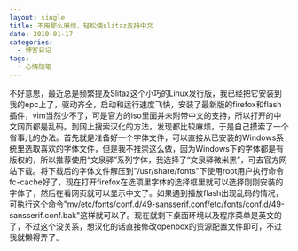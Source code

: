 ```yaml
---
layout: single
title: 不用那么麻烦，轻松使slitaz支持中文
date: 2010-01-17
categories:
  - 博客日记
tags:
  - 心情随笔
---
```


不好意思，最近总是频繁提及Slitaz这个小巧的Linux发行版，我已经把它安装到我的epc上了，驱动齐全，启动和运行速度飞快，安装了最新版的firefox和flash插件，vim当然少不了，可是官方的iso里面并未附带中文的支持，所以打开的中文网页都是乱码。到网上搜索汉化的方法，发现都比较麻烦，于是自己摸索了一个省事儿的办法。首先就是准备好一个字体文件，可以直接从已安装的Windows系统里选取喜欢的字体文件，但是我不推崇这么做，因为Windows下的字体都是有版权的，所以推荐使用“文泉驿”系列字体，我选择了“文泉驿微米黑”，可去官方网站下载。将下载后的字体文件解压到\"/usr/share/fonts\"下使用root用户执行命令fc-cache好了，现在打开firefox在选项里字体的选择框里就可以选择刚刚安装的字体了，然后在看网页就可以显示中文了。如果遇到播放flash出现乱码的情况，可执行这个命令\"mv/etc/fonts/conf.d/49-sansserif.conf/etc/fonts/conf.d/49-sansserif.conf.bak\"这样就可以了。现在就剩下桌面环境以及程序菜单是英文的了，不过这个没关系，想汉化的话直接修改openbox的资源配置文件即可，不过我就懒得弄了。
